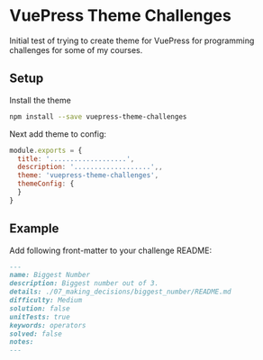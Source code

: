 # VuePress Theme Challenges

Initial test of trying to create theme for VuePress for programming challenges for some of my courses.

## Setup

Install the theme

```bash
npm install --save vuepress-theme-challenges
```

Next add theme to config:

```js
module.exports = {
  title: '...................',
  description: '...................',,
  theme: 'vuepress-theme-challenges',
  themeConfig: {
  }
}
```

## Example

Add following front-matter to your challenge README:

```md
---
name: Biggest Number
description: Biggest number out of 3.
details: ./07_making_decisions/biggest_number/README.md
difficulty: Medium
solution: false
unitTests: true
keywords: operators
solved: false
notes:
---
```
